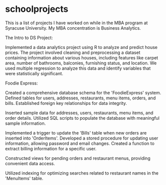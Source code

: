 # schoolprojects
This is a list of projects I have worked on while in the MBA program at Syracuse University. My MBA concentration is Business Analytics. 

The Intro to DS Project:

Implemented a data analytics project using R to analyze and predict house prices. The project involved cleaning and preprocessing a dataset containing information about various houses, including features like carpet area, number of bathrooms, balconies, furnishing status, and location.
We used multiple regression to analyze this data and identify variables that were statistically significant.

Foodie Express:

Created a comprehensive database schema for the 'FoodieExpress' system.
Defined tables for users, addresses, restaurants, menu items, orders, and bills.
Established foreign key relationships for data integrity.

Inserted sample data for addresses, users, restaurants, menu items, and order details.
Utilized SQL scripts to populate the database with meaningful sample information.

Implemented a trigger to update the 'Bills' table when new orders are inserted into 'OrderItems'.
Developed a stored procedure for updating user information, allowing password and email changes.
Created a function to extract billing information for a specific user.

Constructed views for pending orders and restaurant menus, providing convenient data access.

Utilized indexing for optimizing searches related to restaurant names in the 'MenuItems' table.
